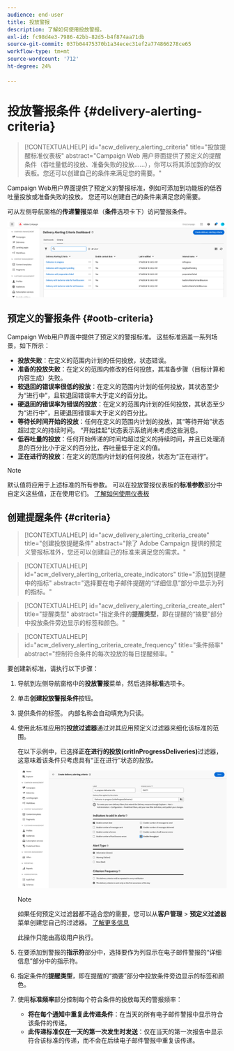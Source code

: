 ```yaml
---
audience: end-user
title: 投放警报
description: 了解如何使用投放警报。
exl-id: fc98d4e3-7986-42bb-82d5-b4f874aa71db
source-git-commit: 037b04475370b1a34ecec31ef2a774866278ce65
workflow-type: tm+mt
source-wordcount: '712'
ht-degree: 24%

---
```


# 投放警报条件 {#delivery-alerting-criteria}

>[!CONTEXTUALHELP]
>id="acw_delivery_alerting_criteria"
>title="投放提醒标准仪表板"
>abstract="Campaign Web 用户界面提供了预定义的提醒条件（吞吐量低的投放、准备失败的投放......），你可以将其添加到你的仪表板。您还可以创建自己的条件来满足您的需要。"

Campaign Web用户界面提供了预定义的警报标准，例如可添加到功能板的低吞吐量投放或准备失败的投放。 您还可以创建自己的条件来满足您的需要。

可从左侧导航窗格的&#x200B;**传递警报**&#x200B;菜单（**条件**&#x200B;选项卡下）访问警报条件。

![投放警报菜单中显示的警报条件列表](assets/alerting-criteria-list.png)

## 预定义的警报条件 {#ootb-criteria}

Campaign Web用户界面中提供了预定义的警报标准。 这些标准涵盖一系列场景，如下所示：

* **投放失败**：在定义的范围内计划的任何投放，状态错误。
* **准备的投放失败**：在定义的范围内修改的任何投放，其准备步骤（目标计算和内容生成）失败。
* **软退回的错误率很低的投放**：在定义的范围内计划的任何投放，其状态至少为“进行中”，且软退回错误率大于定义的百分比。
* **硬退回的错误率为错误的投放**：在定义的范围内计划的任何投放，其状态至少为“进行中”，且硬退回错误率大于定义的百分比。
* **等待长时间开始的投放**：任何在定义的范围内计划的投放，其“等待开始”状态超过定义的持续时间。 “开始挂起”状态表示系统尚未考虑这些消息。
* **低吞吐量的投放**：任何开始传递的时间均超过定义的持续时间，并且已处理消息的百分比小于定义的百分比，吞吐量低于定义的值。
* **正在进行的投放**：在定义的范围内计划的任何投放，状态为“正在进行”。

>[!NOTE]
>
>默认值将应用于上述标准的所有参数。 可以在投放警报仪表板的&#x200B;**标准参数**&#x200B;部分中自定义这些值，正在使用它们。 [了解如何使用仪表板](../msg/delivery-alerting-dashboards.md)

## 创建提醒条件 {#criteria}

>[!CONTEXTUALHELP]
>id="acw_delivery_alerting_criteria_create"
>title="创建投放提醒条件"
>abstract="除了 Adobe Campaign 提供的预定义警报标准外，您还可以创建自己的标准来满足您的需求。"

>[!CONTEXTUALHELP]
>id="acw_delivery_alerting_criteria_create_indicators"
>title="添加到提醒中的指标"
>abstract="选择要在电子邮件提醒的“详细信息”部分中显示为列的指标。"

>[!CONTEXTUALHELP]
>id="acw_delivery_alerting_criteria_create_alert"
>title="提醒类型"
>abstract="指定条件的&#x200B;**提醒类型**，即在提醒的“摘要”部分中投放条件旁边显示的标签和颜色。"

>[!CONTEXTUALHELP]
>id="acw_delivery_alerting_criteria_create_frequency"
>title="条件频率"
>abstract="控制符合条件的每次投放的每日提醒频率。"

要创建新标准，请执行以下步骤：

1. 导航到左侧导航窗格中的&#x200B;**投放警报**&#x200B;菜单，然后选择&#x200B;**标准**&#x200B;选项卡。
1. 单击&#x200B;**创建投放警报条件**&#x200B;按钮。
1. 提供条件的标签。 内部名称会自动填充为只读。
1. 使用此标准应用的&#x200B;**投放过滤器**&#x200B;通过对其应用预定义过滤器来细化该标准的范围。

   在以下示例中，已选择&#x200B;**正在进行的投放(critInProgressDeliveries)**&#x200B;过滤器，这意味着该条件只考虑具有“正在进行”状态的投放。

   ![带有选定筛选器的警报条件属性示例](assets/alerting-criteria-properties.png)

   >[!NOTE]
   >
   >如果任何预定义过滤器都不适合您的需要，您可以从&#x200B;**客户管理** > **预定义过滤器**&#x200B;菜单创建您自己的过滤器。 [了解更多信息](../get-started/predefined-filters.md)
   >
   >此操作只能由高级用户执行。

1. 在要添加到警报的&#x200B;**指示符**&#x200B;部分中，选择要作为列显示在电子邮件警报的“详细信息”部分中的指示符。

1. 指定条件的&#x200B;**提醒类型**，即在提醒的“摘要”部分中投放条件旁边显示的标签和颜色。

1. 使用&#x200B;**标准频率**&#x200B;部分控制每个符合条件的投放每天的警报频率：

   * **将在每个通知中重复此传递条件**：在当天的所有电子邮件警报中显示符合该条件的传递。
   * **此传递标准仅在一天的第一次发生时发送**：仅在当天的第一次报告中显示符合该标准的传递，而不会在后续电子邮件警报中重复该传递。